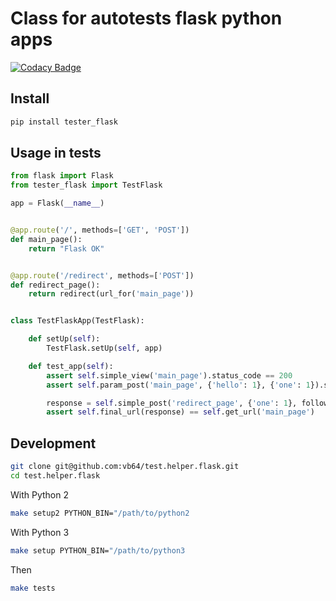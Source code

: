 # Class for autotests flask python apps
[![Codacy Badge](https://app.codacy.com/project/badge/Grade/7b91398bad9f4f3db99b727f3b225d6b)](https://app.codacy.com/gh/vb64/test.helper.flask/dashboard?utm_source=gh&utm_medium=referral&utm_content=&utm_campaign=Badge_grade)

## Install
```bash
pip install tester_flask
```

## Usage in tests

```python
from flask import Flask
from tester_flask import TestFlask

app = Flask(__name__)


@app.route('/', methods=['GET', 'POST'])
def main_page():
    return "Flask OK"


@app.route('/redirect', methods=['POST'])
def redirect_page():
    return redirect(url_for('main_page'))


class TestFlaskApp(TestFlask):

    def setUp(self):
        TestFlask.setUp(self, app)

    def test_app(self):
        assert self.simple_view('main_page').status_code == 200
        assert self.param_post('main_page', {'hello': 1}, {'one': 1}).status_code == 200

        response = self.simple_post('redirect_page', {'one': 1}, follow=False)
        assert self.final_url(response) == self.get_url('main_page')

```

## Development

```bash
git clone git@github.com:vb64/test.helper.flask.git
cd test.helper.flask
```

With Python 2

```bash
make setup2 PYTHON_BIN="/path/to/python2
```

With Python 3

```bash
make setup PYTHON_BIN="/path/to/python3
```

Then

```bash
make tests
```
